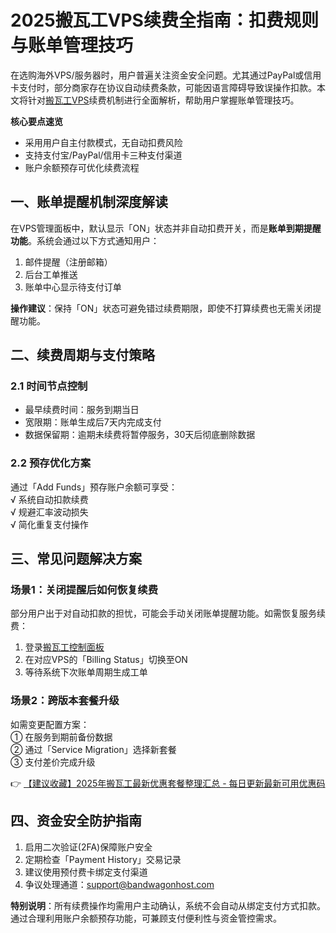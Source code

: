 # 2025搬瓦工VPS续费全指南：扣费规则与账单管理技巧

在选购海外VPS/服务器时，用户普遍关注资金安全问题。尤其通过PayPal或信用卡支付时，部分商家存在协议自动续费条款，可能因语言障碍导致误操作扣款。本文将针对[搬瓦工VPS](https://bit.ly/banwagon)续费机制进行全面解析，帮助用户掌握账单管理技巧。

**核心要点速览**  
- 采用用户自主付款模式，无自动扣费风险  
- 支持支付宝/PayPal/信用卡三种支付渠道  
- 账户余额预存可优化续费流程  

## 一、账单提醒机制深度解读
在VPS管理面板中，默认显示「ON」状态并非自动扣费开关，而是**账单到期提醒功能**。系统会通过以下方式通知用户：  
1. 邮件提醒（注册邮箱）  
2. 后台工单推送  
3. 账单中心显示待支付订单  

**操作建议**：保持「ON」状态可避免错过续费期限，即使不打算续费也无需关闭提醒功能。

## 二、续费周期与支付策略
### 2.1 时间节点控制
- 最早续费时间：服务到期当日  
- 宽限期：账单生成后7天内完成支付  
- 数据保留期：逾期未续费将暂停服务，30天后彻底删除数据  

### 2.2 预存优化方案
通过「Add Funds」预存账户余额可享受：  
√ 系统自动扣款续费  
√ 规避汇率波动损失  
√ 简化重复支付操作  

## 三、常见问题解决方案
### 场景1：关闭提醒后如何恢复续费
部分用户出于对自动扣款的担忧，可能会手动关闭账单提醒功能。如需恢复服务续费：  
1. 登录[搬瓦工控制面板](https://bit.ly/banwagon)  
2. 在对应VPS的「Billing Status」切换至ON  
3. 等待系统下次账单周期生成工单  

### 场景2：跨版本套餐升级
如需变更配置方案：  
① 在服务到期前备份数据  
② 通过「Service Migration」选择新套餐  
③ 支付差价完成升级  

👉 [【建议收藏】2025年搬瓦工最新优惠套餐整理汇总 - 每日更新最新可用优惠码](https://bit.ly/banwagon)

## 四、资金安全防护指南
1. 启用二次验证(2FA)保障账户安全  
2. 定期检查「Payment History」交易记录  
3. 建议使用预付费卡绑定支付渠道  
4. 争议处理通道：support@bandwagonhost.com  

**特别说明**：所有续费操作均需用户主动确认，系统不会自动从绑定支付方式扣款。通过合理利用账户余额预存功能，可兼顾支付便利性与资金管控需求。